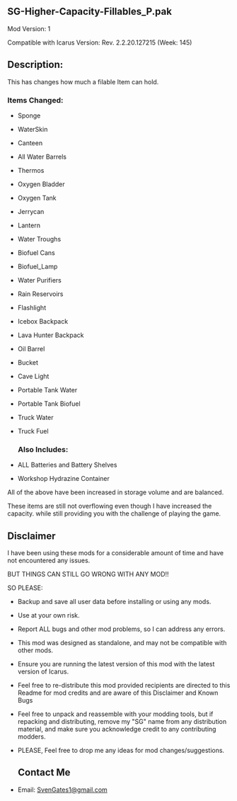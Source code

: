 ## SG-Higher-Capacity-Fillables_P.pak

Mod Version: 1

Compatible with Icarus Version: Rev. 2.2.20.127215 (Week: 145)

## Description:

This has changes how much a filable Item can hold.

### Items Changed:

- Sponge
- WaterSkin
- Canteen
- All Water Barrels
- Thermos
- Oxygen Bladder
- Oxygen Tank
- Jerrycan
- Lantern
- Water Troughs
- Biofuel Cans
- Biofuel_Lamp
- Water Purifiers
- Rain Reservoirs
- Flashlight
- Icebox Backpack
- Lava Hunter Backpack
- Oil Barrel
- Bucket
- Cave Light
- Portable Tank Water
- Portable Tank Biofuel
- Truck Water
- Truck Fuel

  ### Also Includes:

- ALL Batteries and Battery Shelves
- Workshop Hydrazine Container

All of the above have been increased in storage volume and are balanced.

These items are still not overflowing even though I have increased the capacity. 
while still providing you with the challenge of playing the game.

## Disclaimer

I have been using these mods for a considerable amount of time and have not encountered any issues.

BUT THINGS CAN STILL GO WRONG WITH ANY MOD!!

SO PLEASE:
- Backup and save all user data before installing or using any mods.
- Use at your own risk.
- Report ALL bugs and other mod problems, so I can address any errors.
- This mod was designed as standalone, and may not be compatible with other mods.
- Ensure you are running the latest version of this mod with the latest version of Icarus.
- Feel free to re-distribute this mod provided recipients are directed to this Readme for mod credits and are aware of this Disclaimer and Known Bugs
- Feel free to unpack and reassemble with your modding tools, but if repacking and distributing, remove my "SG" name from any distribution material,
   and make sure you acknowledge credit to any contributing modders.

- PLEASE, Feel free to drop me any ideas for mod changes/suggestions.

   ## Contact Me
- Email: SvenGates1@gmail.com
  
